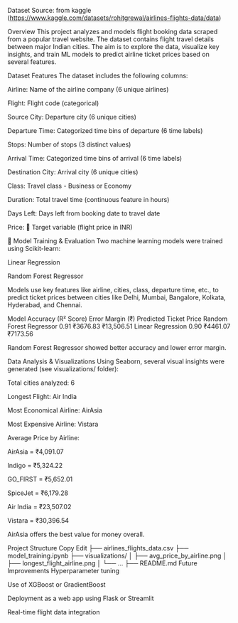 
 Dataset Source: from kaggle (https://www.kaggle.com/datasets/rohitgrewal/airlines-flights-data/data)


 Overview
This project analyzes and models flight booking data scraped from a popular travel website. The dataset contains flight travel details between major Indian cities. The aim is to explore the data, visualize key insights, and train ML models to predict airline ticket prices based on several features.

Dataset Features
The dataset includes the following columns:

Airline: Name of the airline company (6 unique airlines)

Flight: Flight code (categorical)

Source City: Departure city (6 unique cities)

Departure Time: Categorized time bins of departure (6 time labels)

Stops: Number of stops (3 distinct values)

Arrival Time: Categorized time bins of arrival (6 time labels)

Destination City: Arrival city (6 unique cities)

Class: Travel class - Business or Economy

Duration: Total travel time (continuous feature in hours)

Days Left: Days left from booking date to travel date

Price: 🎯 Target variable (flight price in INR)

🤖 Model Training & Evaluation
Two machine learning models were trained using Scikit-learn:

Linear Regression

Random Forest Regressor

Models use key features like airline, cities, class, departure time, etc., to predict ticket prices between cities like Delhi, Mumbai, Bangalore, Kolkata, Hyderabad, and Chennai.

Model	Accuracy (R² Score)	Error Margin (₹)	Predicted Ticket Price
Random Forest Regressor	0.91	₹3676.83	₹13,506.51
Linear Regression	0.90	₹4461.07	₹7173.56

 Random Forest Regressor showed better accuracy and lower error margin.

 Data Analysis & Visualizations
Using Seaborn, several visual insights were generated (see visualizations/ folder):

Total cities analyzed: 6

Longest Flight: Air India

Most Economical Airline: AirAsia

Most Expensive Airline: Vistara

Average Price by Airline:

AirAsia = ₹4,091.07

Indigo = ₹5,324.22

GO_FIRST = ₹5,652.01

SpiceJet = ₹6,179.28

Air India = ₹23,507.02

Vistara = ₹30,396.54

 AirAsia offers the best value for money overall.

 Project Structure
Copy
Edit
├── airlines_flights_data.csv
├── model_training.ipynb
├── visualizations/
│   ├── avg_price_by_airline.png
│   ├── longest_flight_airline.png
│   └── ...
├── README.md
 Future Improvements
Hyperparameter tuning

Use of XGBoost or GradientBoost

Deployment as a web app using Flask or Streamlit

Real-time flight data integration

